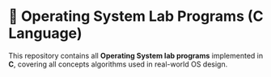 # 🧠 Operating System Lab Programs (C Language)

This repository contains all **Operating System lab programs** implemented in **C**, covering all concepts algorithms used in real-world OS design.
